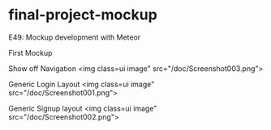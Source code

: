 # final-project-mockup
E49: Mockup development with Meteor


First Mockup

Show off Navigation 
<img class=ui image" src="/doc/Screenshot003.png">

Generic Login Layout
<img class=ui image" src="/doc/Screenshot001.png">

Generic Signup layout
<img class=ui image" src="/doc/Screenshot002.png">
